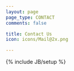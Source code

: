 ```yaml
---
layout: page
page_type: CONTACT
comments: false

title: Contact Us
icon: icons/Mail@2x.png

---
```

{% include JB/setup %}
